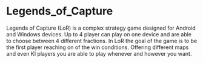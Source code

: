 # Legends_of_Capture
Legends of Capture (LoR) is a complex strategy game designed for Android and Windows devices. Up to 4 player can play on one device and are able to choose between 4 different fractions. In LoR the goal of the game is to be the first player reaching on of the win conditions. Offering different maps and even KI players you are able to play whenever and however you want.

